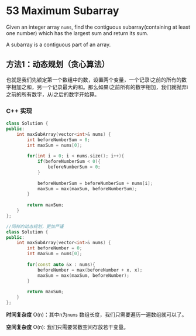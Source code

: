# 53 Maximum Subarray

Given an integer array `nums`, find the contiguous subarray(containing at least one number) which has the largest sum and return its sum. 

A subarray is a contiguous part of an array. 



## 方法1：动态规划（贪心算法）

也就是我们先锁定第一个数组中的数，设置两个变量，一个记录i之前的所有的数字相加之和，另一个记录最大的和。那么如果i之前所有的数字相加，我们就抛弃i之前的所有数字，从i之后的数字开始算。

### C++ 实现

```c++
class Solution {
public:
    int maxSubArray(vector<int>& nums) {
        int beforeNumberSum = 0;
        int maxSum = nums[0];
        
        for(int i = 0; i < nums.size(); i++){
            if(beforeNumberSum < 0){
                beforeNumberSum = 0;
            }
            
            beforeNumberSum = beforeNumberSum + nums[i];
            maxSum = max(maxSum, beforeNumberSum);
        }
        
        return maxSum;
    }
};

//同样的动态规划，更加严谨
class Solution {
public:
    int maxSubArray(vector<int>& nums) {
        int beforeNumber = 0;
        int maxSum = nums[0];
        
        for(const auto &x : nums){
            beforeNumber = max(beforeNumber + x, x);
            maxSum = max(maxSum, beforeNumber);
        }
        
        return maxSum;
    }
};
```

**时间复杂度** O(n)：其中n为`nums` 数组长度，我们只需要遍历一遍数组就可以了。

**空间复杂度** O(n):  我们只需要常数空间存放若干变量。